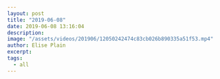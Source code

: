 ```yaml
---
layout: post
title: "2019-06-08"
date: 2019-06-08 13:16:04
description: 
image: "/assets/videos/201906/12050242474c83cb026b890335a51f53.mp4"
author: Elise Plain
excerpt: 
tags: 
  - all
---
```



<p></p>
